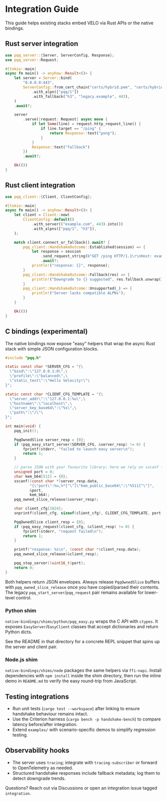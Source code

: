 # Integration Guide

This guide helps existing stacks embed VELO via Rust APIs or the native bindings.

## Rust server integration

```rust
use pqq_server::{Server, ServerConfig, Response};
use pqq_server::Request;

#[tokio::main]
async fn main() -> anyhow::Result<()> {
    let server = Server::bind(
        "0.0.0.0:443",
        ServerConfig::from_cert_chain("certs/hybrid.pem", "certs/hybrid.key")
            .with_alpn(["pqq/1"])
            .with_fallback("h3", "legacy.example", 443),
    )
    .await?;

    server
        .serve(|request: Request| async move {
            if let Some(line) = request.http_request_line() {
                if line.target == "/ping" {
                    return Response::text("pong");
                }
            }
            Response::text("fallback")
        })
        .await?;

    Ok(())
}
```

## Rust client integration

```rust
use pqq_client::{Client, ClientConfig};

#[tokio::main]
async fn main() -> anyhow::Result<()> {
    let client = Client::new(
        ClientConfig::default()
            .with_server(("example.com", 443).into())
            .with_alpns(["pqq/1", "h3"]),
    );

    match client.connect_or_fallback().await? {
        pqq_client::HandshakeOutcome::Established(session) => {
            let response = session
                .send_request_string(b"GET /ping HTTP/1.1\r\nHost: example.com\r\n\r\n")
                .await?;
            println!("response: {}", response);
        }
        pqq_client::HandshakeOutcome::Fallback(res) => {
            println!("Downgrade to {} suggested", res.fallback.unwrap().alpn);
        }
        pqq_client::HandshakeOutcome::Unsupported(_) => {
            println!("Server lacks compatible ALPNs");
        }
    }

    Ok(())
}
```

## C bindings (experimental)

The native bindings now expose "easy" helpers that wrap the async Rust stack with
simple JSON configuration blocks.

```c
#include "pqq.h"

static const char *SERVER_CFG = "{\
  \"bind\":\"127.0.0.1:0\",\
  \"profile\":\"balanced\",\
  \"static_text\":\"Hello Velocity!\"\
}";

static const char *CLIENT_CFG_TEMPLATE = "{\
  \"server_addr\":\"127.0.0.1:%u\",\
  \"hostname\":\"localhost\",\
  \"server_key_base64\":\"%s\",\
  \"path\":\"/\"\
}";

int main(void) {
    pqq_init();

    PqqOwnedSlice server_resp = {0};
    if (pqq_easy_start_server(SERVER_CFG, &server_resp) != 0) {
        fprintf(stderr, "failed to launch easy server\n");
        return 1;
    }

    // parse JSON with your favourite library; here we rely on sscanf for brevity
    unsigned port = 0;
    char kem_b64[512] = {0};
    sscanf((const char *)server_resp.data,
           "{\"port\":%u,%*[^\"]\"kem_public_base64\":\"%511[^\"]",
           &port,
           kem_b64);
    pqq_owned_slice_release(&server_resp);

    char client_cfg[1024];
    snprintf(client_cfg, sizeof(client_cfg), CLIENT_CFG_TEMPLATE, port, kem_b64);

    PqqOwnedSlice client_resp = {0};
    if (pqq_easy_request(client_cfg, &client_resp) != 0) {
        fprintf(stderr, "request failed\n");
        return 1;
    }

    printf("response: %s\n", (const char *)client_resp.data);
    pqq_owned_slice_release(&client_resp);

    pqq_stop_server((uint16_t)port);
    return 0;
}
```

Both helpers return JSON envelopes. Always release `PqqOwnedSlice` buffers with
`pqq_owned_slice_release` once you have copied/parsed their contents. The legacy
`pqq_start_server`/`pqq_request` pair remains available for lower-level control.

### Python shim

`native-bindings/shims/python/pqq_easy.py` wraps the C API with `ctypes`. It
exposes `EasyServer`/`EasyClient` classes that accept dictionaries and return
Python dicts.

See the README in that directory for a concrete REPL snippet that spins up the
server and client pair.

### Node.js shim

`native-bindings/shims/node` packages the same helpers via `ffi-napi`. Install
dependencies with `npm install` inside the shim directory, then run the inline
demo in `README.md` to verify the easy round-trip from JavaScript.

## Testing integrations

- Run unit tests (`cargo test --workspace`) after linking to ensure handshake behaviour remains intact.
- Use the Criterion harness (`cargo bench -p handshake-bench`) to compare latency before/after integration.
- Extend `examples/` with scenario-specific demos to simplify regression testing.

## Observability hooks

- The server uses `tracing`; integrate with `tracing-subscriber` or forward to OpenTelemetry as needed.
- Structured handshake responses include fallback metadata; log them to detect downgrade trends.

Questions? Reach out via Discussions or open an integration issue tagged `integration`.
